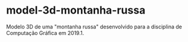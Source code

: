 # model-3d-montanha-russa
Modelo 3D de uma "montanha russa" desenvolvido para a disciplina de Computação Gráfica em 2019.1.
